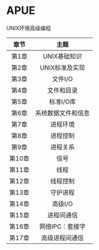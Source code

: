 # APUE

UNIX环境高级编程

|   章节    |   主题    |
|:--------:|:---------:|
|   第1章   |   UNIX基础知识  |
|   第2章   |   UNIX标准及实现 |
|   第3章   |   文件I/O |
|   第4章   |   文件和目录  |
|   第5章   |   标准I/O库   |
|   第6章   |   系统数据文件和信息  |
|   第7章   |   进程环境    |
|   第8章   |   进程控制    |
|   第9章   |   进程关系    |
|   第10章  |   信号    |
|   第11章  |   线程    |
|   第12章  |   线程控制    |
|   第13章  |   守护进程    |
|   第14章  |   高级I/O |
|   第15章  |   进程间通信  |
|   第16章  |   网络IPC：套接字 |
|   第17章  |   高级进程间通信 |